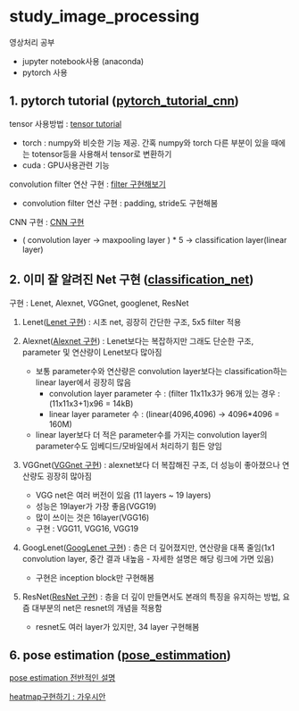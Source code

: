 # study_image_processing
영상처리 공부 
* jupyter notebook사용 (anaconda)
* pytorch 사용

## 1. pytorch tutorial ([pytorch_tutorial_cnn](https://github.com/mong-head/study_image_processing/tree/master/1_pytorchtutorial_cnn))

tensor 사용방법 : [tensor tutorial](https://github.com/mong-head/study_image_processing/blob/master/1_pytorchtutorial_cnn/1_tensor_tutorial.ipynb)
* torch : numpy와 비슷한 기능 제공. 간혹 numpy와 torch 다른 부분이 있을 때에는 totensor등을 사용해서 tensor로 변환하기
* cuda : GPU사용관련 기능

convolution filter 연산 구현 : [filter 구현해보기](https://github.com/mong-head/study_image_processing/blob/master/1_pytorchtutorial_cnn/3_convolution_filter.ipynb)
* convolution filter 연산 구현 : padding, stride도 구현해봄

CNN 구현 : [CNN 구현](https://github.com/mong-head/study_image_processing/blob/master/1_pytorchtutorial_cnn/5_my_cnn.ipynb)
* ( convolution layer -> maxpooling layer ) * 5 -> classification layer(linear layer)

## 2. 이미 잘 알려진 Net 구현 ([classification_net](https://github.com/mong-head/study_image_processing/tree/master/2_classification/make_net))

구현 : Lenet, Alexnet, VGGnet, googlenet, ResNet

1. Lenet([Lenet 구현](https://github.com/mong-head/study_image_processing/blob/master/2_classification/make_net/make_lenet.ipynb)) : 시초 net, 굉장히 간단한 구조, 5x5 filter 적용 

2. Alexnet([Alexnet 구현](https://github.com/mong-head/study_image_processing/blob/master/2_classification/make_net/make_alexnet.ipynb)) : Lenet보다는 복잡하지만 그래도 단순한 구조, parameter 및 연산량이 Lenet보다 많아짐
    * 보통 parameter수와 연산량은 convolution layer보다는 classification하는 linear layer에서 굉장히 많음
      * convolution layer parameter 수 : (filter 11x11x3가 96개 있는 경우 : (11x11x3+1)x96 = 14kB) 
      * linear layer parameter 수 : (linear(4096,4096) -> 4096*4096 = 160M)
    * linear layer보다 더 적은 parameter수를 가지는 convolution layer의 parameter수도 임베디드/모바일에서 처리하기 힘든 양임

3. VGGnet([VGGnet 구현](https://github.com/mong-head/study_image_processing/blob/master/2_classification/make_net/make_vggnet.ipynb)) : alexnet보다 더 복잡해진 구조, 더 성능이 좋아졌으나 연산량도 굉장히 많아짐
    * VGG net은 여러 버전이 있음 (11 layers ~ 19 layers)
    * 성능은 19layer가 가장 좋음(VGG19)
    * 많이 쓰이는 것은 16layer(VGG16)
    * 구현 : VGG11, VGG16, VGG19

4. GoogLenet([GoogLenet 구현](https://github.com/mong-head/study_image_processing/blob/master/2_classification/make_net/make_googlenet.ipynb)) : 층은 더 깊어졌지만, 연산량을 대폭 줄임(1x1 convolution layer, 중간 결과 내높음 - 자세한 설명은 해당 링크에 가면 있음)
    * 구현은 inception block만 구현해봄

5. ResNet([ResNet 구현](https://github.com/mong-head/study_image_processing/blob/master/2_classification/make_net/make_resnet.ipynb)) : 층을 더 깊이 만들면서도 본래의 특징을 유지하는 방법, 요즘 대부분의 net은 resnet의 개념을 적용함
    * resnet도 여러 layer가 있지만, 34 layer 구현해봄
    
## 6. pose estimation ([pose_estimmation](https://github.com/mong-head/study_image_processing/tree/master/6_PoseEstimation))

[pose estimation 전반적인 설명](https://github.com/mong-head/study_image_processing/blob/master/6_PoseEstimation/Pose_estimation%EC%84%A4%EB%AA%85.ipynb)

[heatmap구현하기 : 가우시안](https://github.com/mong-head/study_image_processing/blob/master/6_PoseEstimation/PoseEstimation/make_gaussian_heatmap.ipynb)

[]()
